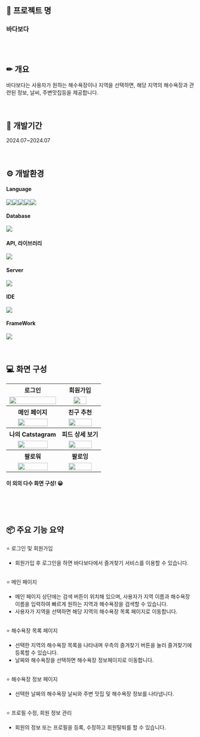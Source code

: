 

## 🌊 프로젝트 명
### 바다보다
<br><br>


## ✏ 개요
바다보다는 사용자가 원하는 해수욕장이나 지역을 선택하면, 해당 지역의 해수욕장과 관련된 정보, 날씨, 주변맛집등을 제공합니다.
<br><br><br>


## 📆 개발기간
2024.07~2024.07
<br><br><br>


## ⚙️ 개발환경
#### Language
<img src="https://img.shields.io/badge/Java-007396?style=for-the-badge&logo=Java&logoColor=white"><img src="https://img.shields.io/badge/JSP-4398CC?style=for-the-badge&logo=Jsp&logoColor=white"><img src="https://img.shields.io/badge/JavaScript-F7DF1E?style=for-the-badge&logo=JavaScript&logoColor=white"><img src="https://img.shields.io/badge/HTML5-E34F26?style=for-the-badge&logo=HTML5&logoColor=white"><img src="https://img.shields.io/badge/CSS3-1572B6?style=for-the-badge&logo=CSS3&logoColor=white">

#### Database
<img src="https://img.shields.io/badge/Oracle-F80000?style=for-the-badge&logo=Oracle&logoColor=white">

#### API, 라이브러리
<img src="https://img.shields.io/badge/Bootstrap-7952B3?style=for-the-badge&logo=Bootstrap&logoColor=white">

#### Server
<img src="https://img.shields.io/badge/Apache Tomcat-F8DC75?style=for-the-badge&logo=ApacheTomcat&logoColor=black">

#### IDE
<img src="https://img.shields.io/badge/eclipse%20ide-%232C2255.svg?&style=for-the-badge&logo=eclipse%20ide&logoColor=white" />

#### FrameWork
<img src="https://img.shields.io/badge/spring-%236DB33F.svg?&style=for-the-badge&logo=spring&logoColor=white" />
<br><br><br>



## 💻 화면 구성
<table>
  <tr>
    <th>로그인</th>
    <th>회원가입</th>
  </tr>
  <tr>
    <td align="center">
      <img src="https://github.com/user-attachments/assets/fa67b9ee-3c6a-4bec-922c-eba9063e95ca" width="100%">
    </td>
    <td align="center">
      <img src="https://github.com/lbr410/catstagram/assets/21166946/d1fcc8ff-bff9-4c0b-8a5d-5bc08fa6c841" width="60%">
    </td>
  </tr>
  <tr>
    <th>메인 페이지</th>
    <th>친구 추천</th>
  </tr>
  <tr>
    <td align="center">
      <img src="https://github.com/lbr410/catstagram/assets/21166946/10ad521f-4d75-48f8-9ad0-3f595631bc4f" width="80%">
    </td>
    <td align="center">
      <img src="https://github.com/lbr410/catstagram/assets/21166946/72e1e102-56bb-4816-9e75-587e2e558e87" width="80%">
    </td>
  </tr>
  <tr>
    <th>나의 Catstagram</th>
    <th>피드 상세 보기</th>
  </tr>
  <tr>
    <td align="center">
      <img src="https://github.com/lbr410/catstagram/assets/21166946/49068a0e-1615-467a-a0fb-4372dd895541" width="80%">
    </td>
    <td align="center">
      <img src="https://github.com/lbr410/catstagram/assets/21166946/a833384a-c6d0-4cae-8d0e-5a29c61ea3a3" width="80%">
    </td>
  </tr>
  <tr>
    <th>팔로워</th>
    <th>팔로잉</th>
  </tr>
  <tr>
    <td align="center">
      <img src="https://github.com/lbr410/catstagram/assets/21166946/2518f10e-7bac-4215-b65c-7b198d130043" width="80%">
    </td>
    <td align="center">
      <img src="https://github.com/lbr410/catstagram/assets/21166946/b8b838ca-e764-480c-8aee-cbc8d2ed744c" width="80%">
    </td>
  </tr>
</table>

#### 이 외의 다수 화면 구성! 😀
<br><br><br>


## 📦 주요 기능 요약
⭐ 로그인 및 회원가입
- 회원가입 후 로그인을 하면 바다보다에서 즐겨찾기 서비스를 이용할 수 있습니다.<br><br>

⭐ 메인 페이지
- 메인 페이지 상단에는 검색 버튼이 위치해 있으며, 사용자가 지역 이름과 해수욕장 이름을 입력하여 빠르게 원하는 지역과 해수욕장을 검색할 수 있습니다.
- 사용자가 지역을 선택하면 해당 지역의 해수욕장 목록 페이지로 이동합니다.<br><br>

⭐ 해수욕장 목록 페이지
- 선택한 지역의 해수욕장 목록을 나타내며 우측의 즐겨찾기 버튼을 눌러 즐겨찾기에 등록할 수 있습니다.
- 날짜와 해수욕장을 선택하면 해수욕장 정보페이지로 이동합니다.<br><br>

⭐ 해수욕장 정보 페이지
- 선택한 날짜의 해수욕장 날씨와 주변 맛집 및 해수욕장 정보를 나타냅니다.<br><br>

⭐ 프로필 수정, 회원 정보 관리
- 회원의 정보 또는 프로필을 등록, 수정하고 회원탈퇴를 할 수 있습니다.<br><br>

